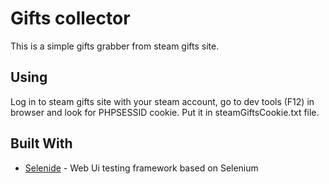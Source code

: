 # Gifts collector

This is a simple gifts grabber from steam gifts site.

## Using

Log in to steam gifts site with your steam account, go to dev tools (F12) in browser and look for PHPSESSID cookie. Put it in steamGiftsCookie.txt file.

## Built With

* [Selenide](https://selenide.org/) - Web Ui testing framework based on Selenium
